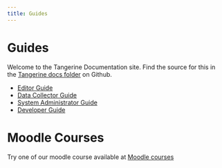 ```yaml
---
title: Guides
---
```

# Guides

Welcome to the Tangerine Documentation site. Find the source for this in the [Tangerine docs folder](https://github.com/Tangerine-Community/Tangerine/tree/master/docs) on Github.

- [Editor Guide](editor/README.md)
- [Data Collector Guide](data-collector/README.md)
- [System Administrator Guide](system-administrator/README.md)
- [Developer Guide](developer/README.md)

# Moodle Courses

Try one of our moodle course available at [Moodle courses](https://moodle.tangerinecentral.org/course/index.php?categoryid=14)

